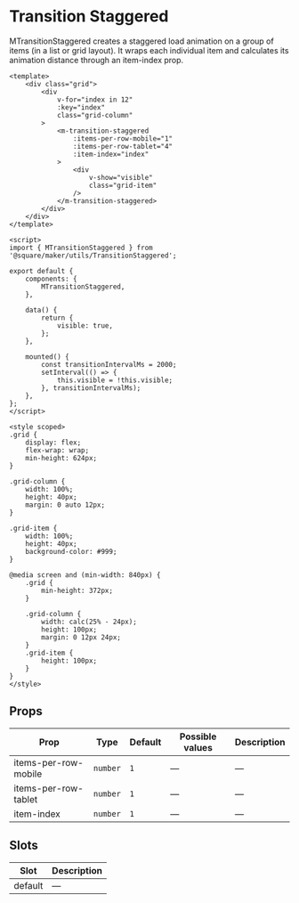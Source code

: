 # Transition Staggered

MTransitionStaggered creates a staggered load animation on a group of items (in a list or grid layout). It wraps each individual item and calculates its animation distance through an item-index prop.

```vue
<template>
	<div class="grid">
		<div
			v-for="index in 12"
			:key="index"
			class="grid-column"
		>
			<m-transition-staggered
				:items-per-row-mobile="1"
				:items-per-row-tablet="4"
				:item-index="index"
			>
				<div
					v-show="visible"
					class="grid-item"
				/>
			</m-transition-staggered>
		</div>
	</div>
</template>

<script>
import { MTransitionStaggered } from '@square/maker/utils/TransitionStaggered';

export default {
	components: {
		MTransitionStaggered,
	},

	data() {
		return {
			visible: true,
		};
	},

	mounted() {
		const transitionIntervalMs = 2000;
		setInterval(() => {
			this.visible = !this.visible;
		}, transitionIntervalMs);
	},
};
</script>

<style scoped>
.grid {
	display: flex;
	flex-wrap: wrap;
	min-height: 624px;
}

.grid-column {
	width: 100%;
	height: 40px;
	margin: 0 auto 12px;
}

.grid-item {
	width: 100%;
	height: 40px;
	background-color: #999;
}

@media screen and (min-width: 840px) {
	.grid {
		min-height: 372px;
	}

	.grid-column {
		width: calc(25% - 24px);
		height: 100px;
		margin: 0 12px 24px;
	}
	.grid-item {
		height: 100px;
	}
}
</style>
```

<!-- api-tables:start -->
## Props

| Prop                 | Type     | Default | Possible values | Description |
| -------------------- | -------- | ------- | --------------- | ----------- |
| items-per-row-mobile | `number` | `1`     | —               | —           |
| items-per-row-tablet | `number` | `1`     | —               | —           |
| item-index           | `number` | `1`     | —               | —           |


## Slots

| Slot    | Description |
| ------- | ----------- |
| default | —           |
<!-- api-tables:end -->
